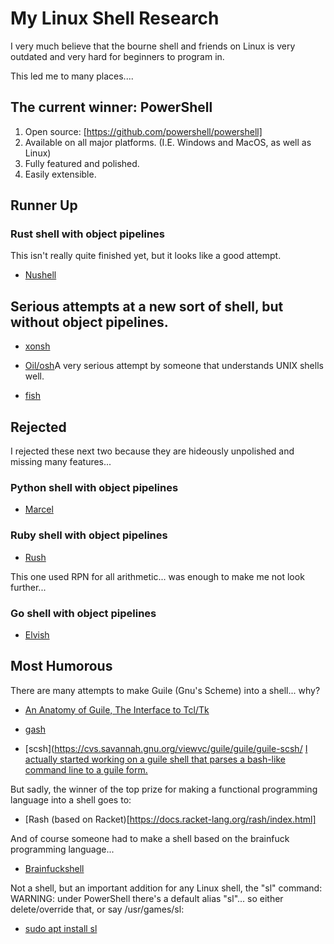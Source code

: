 # My Linux Shell Research

I very much believe that the bourne shell and friends on Linux is very outdated and very
hard for beginners to program in.

This led me to many places....

## The current winner: PowerShell
1) Open source: [https://github.com/powershell/powershell]
2) Available on all major platforms. (I.E. Windows and MacOS, as well as Linux)
3) Fully featured and polished.
4) Easily extensible.

## Runner Up
### Rust shell with object pipelines
This isn't really quite finished yet, but it looks like a good attempt.

* [Nushell](https://www.nushell.sh)

## Serious attempts at a new sort of shell, but without object pipelines.

* [xonsh](https://xon.sh)

* [Oil/osh](https://www.oilshell.org)A very serious attempt by someone that understands UNIX shells well.

* [fish](https://fishshell.com)

## Rejected
I rejected these next two because they are hideously unpolished and missing many features...
### Python shell with object pipelines 
* [Marcel](https://github.com/geophile/marcel)

### Ruby shell with object pipelines
* [Rush](https://github.com/adamwiggins/rush)

This one used RPN for all arithmetic... was enough to make me not look further...
### Go shell with object pipelines
* [Elvish](https://elv.sh)

## Most Humorous
There are many attempts to make Guile (Gnu's Scheme) into a shell... why?

* [An Anatomy of Guile, The Interface to Tcl/Tk](http://www.usenix.org/publications/library/proceedings/tcl95/full_papers/lord.ps)

* [gash](https://github.com/szos/gash)

* [scsh](https://cvs.savannah.gnu.org/viewvc/guile/guile/guile-scsh/
[I actually started working on a guile shell that parses a bash-like command line to a guile form.](https://news.ycombinator.com/item?id=18560115https://news.ycombinator.com/item?id=18560115)

But sadly, the winner of the top prize for making a functional programming language into a shell goes to:

* [Rash (based on Racket)[https://docs.racket-lang.org/rash/index.html]

And of course someone had to make a shell based on the brainfuck programming language...

* [Brainfuckshell](https://snapcraft.io/brainfuck-shell)

Not a shell, but an important addition for any Linux shell, the "sl" command:
<br>
WARNING: under PowerShell there's a default alias "sl"... so either delete/override that, or say /usr/games/sl:

* [sudo apt install sl](https://github.com/thekakester/sl)
